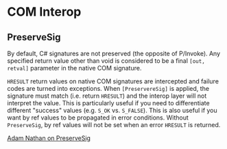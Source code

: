 COM Interop
===========

PreserveSig
-----------

By default, C# signatures are not preserved (the opposite of P/Invoke). Any specified return value other than void is considered to be a final `[out, retval]` parameter in the native COM signature.

`HRESULT` return values on native COM signatures are intercepted and failure codes are turned into exceptions. When `[PreservereSig]` is applied, the signature must match (i.e. return `HRESULT`) and the interop layer will not interpret the value. This is particularly useful if you need to differentiate different "success" values (e.g. `S_OK` vs. `S_FALSE`). This is also useful if you want by ref values to be propagated in error conditions. Without `PreserveSig`, by ref values will not be set when an error `HRESULT` is returned.

[Adam Nathan on PreserveSig](https://blogs.msdn.microsoft.com/adam_nathan/2003/04/30/preservesig/)